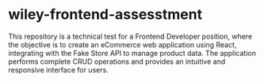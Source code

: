 # wiley-frontend-assesstment
 This repository is a technical test for a Frontend Developer position, where the objective is to create an eCommerce web application using React, integrating with the Fake Store API to manage product data. The application performs complete CRUD operations and provides an intuitive and responsive interface for users.